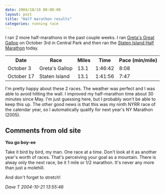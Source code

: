 ```yaml
---
date: 2004/10/18 00:00:00
layout: post
title: "Half marathon results"
categories: running race
---
```


I ran 2 more half-marathons in the past couple weeks. I ran [Greta's Great Gallop](http://web2.nyrrc.org/cgi-bin/start.cgi/aes-programs/results/startup.html?result.id=a41003&amp;result.year=2004) on October 3rd in Central Park and then ran the [Staten Island Half Marathon](http://web2.nyrrc.org/cgi-bin/start.cgi/aes-programs/results/startup.html?result.id=a41017&amp;result.year=2004) today.

<table> <tr> <th>Date</th> <th>Race</th> <th>Miles</th> <th>Time</th> <th>Pace (min/mile)</th> </tr>  <tr> <td>October 3</td> <td>Greta's Gallop</td> <td>13.1</td> <td>1:46:42</td> <td>8:08</td> </tr>  <tr> <td>October 17</td> <td>Staten Island</td> <td>13.1</td> <td>1:41:56</td> <td>7:47</td> </tr>  </table>

I'm pretty happy about these 2 races. The weather was perfect and I was able to avoid hitting the wall. I improved my half-marathon time about 30 minutes since May. I'm just guessing here, but I probably won't be able to keep this up. The other good news is that this was my ninth NYRR race of the calendar year, so I automatically qualify for next year's NY Marathon (2005).

<div id="comment-box">
<h2>Comments from old site</h2>

<div class="one-comment">
<p><b>You go boy-ee</b></p>
<p>
Take it bird by bird, my man.  One race at a time.  Don't look at it
as another year's worth of races.  That's perceiving your goal as a
mountain.  There is alway only the next race, be it 1 mile or 1/2
marathon.  It's never any more than just a molehill.
</p>
<p>
And don't forget to stretch!
</p>
<address class="signature">
<span class="author">Dave T</span>
<span class="date">2004-10-21 13:55:46</span>
</address>
</div>

</div>
